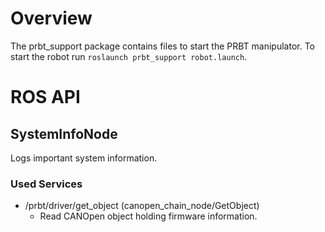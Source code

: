 # Overview

The prbt_support package contains files to start the PRBT manipulator. To start the robot run `roslaunch prbt_support robot.launch`.

# ROS API

## SystemInfoNode

Logs important system information.

### Used Services

- /prbt/driver/get_object (canopen_chain_node/GetObject)
  - Read CANOpen object holding firmware information.
